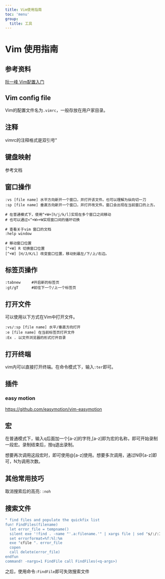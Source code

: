 ```yaml
---
title: Vim使用指南
toc: 'menu'
group:
  title: 工具
---
```


# Vim 使用指南 

## 参考资料
[阮一峰 Vim配置入门](https://www.ruanyifeng.com/blog/2018/09/vimrc.html)

## Vim config file

Vim的配置文件名为`.vimrc`，一般存放在用户家目录。

## 注释
vimrc的注释格式是双引号"

## 键盘映射
参考文档


## 窗口操作
```
:vs [file name] 水平方向新开一个窗口，并打开该文件。也可以理解为纵向切一刀
:sp [file name] 垂直方向新开一个窗口，并打开改文件。窗口会出现在当前窗口的上方。

# 在普通模式下，使用^+W+[h/j/k/l]实现在多个窗口之间移动
# 也可以通过<^+W>+W实现窗口间的循环切换

# 查看关于vim 窗口的文档
:help window

# 移动窗口位置
[^+W] R 切换窗口位置
[^+W] [H/J/K/L] 改变窗口位置，移动到最左/下/上/右边。
```
## 标签页操作
```vim
:tabnew     #开启新的标签页
:gt/gT      #前往下一个/上一个标签页
```
## 打开文件
可以使用以下方式在Vim中打开文件。
```
:vs/:sp [file name] 水平/垂直方向打开
:e [file name] 在当前标签页打开文件
:Ex . 以文件浏览器的形式打开目录
```


## 打开终端
vim内可以直接打开终端。在命令模式下，输入`:ter`即可。

## 插件
### easy motion
https://github.com/easymotion/vim-easymotion
## 宏
在普通模式下，输入q后面加一个[a-z]的字符,[a-z]即为宏的名称，即可开始录制一段宏。录制结束后，按q退出录制。

想要再次调用这段宏时，即可使用@[a-z]使用。想要多次调用，通过N@[a-z]即可，N为调用次数。

## 其他常用技巧
取消搜索后的高亮: `:noh`

## 搜索文件
```zsh
" find files and populate the quickfix list
fun! FindFiles(filename)
  let error_file = tempname()
  silent exe '!find . -name "'.a:filename.'" | xargs file | sed "s/:/:1:/" > '.error_file
  set errorformat=%f:%l:%m
  exe "cfile ". error_file
  copen
  call delete(error_file)
endfun
command! -nargs=1 FindFile call FindFiles(<q-args>)
```
之后，使用命令`:FindFile`即可失效搜索文件


